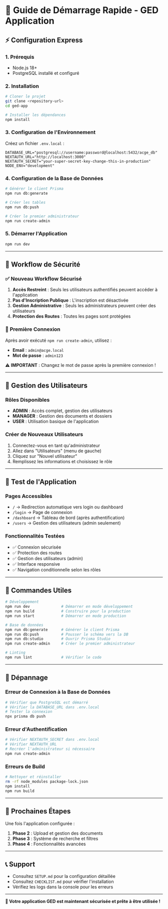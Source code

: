 # 🚀 Guide de Démarrage Rapide - GED Application

## ⚡ Configuration Express

### 1. Prérequis
- Node.js 18+
- PostgreSQL installé et configuré

### 2. Installation
```bash
# Cloner le projet
git clone <repository-url>
cd ged-app

# Installer les dépendances
npm install
```

### 3. Configuration de l'Environnement
Créez un fichier `.env.local` :
```env
DATABASE_URL="postgresql://username:password@localhost:5432/acge_db"
NEXTAUTH_URL="http://localhost:3000"
NEXTAUTH_SECRET="your-super-secret-key-change-this-in-production"
NODE_ENV="development"
```

### 4. Configuration de la Base de Données
```bash
# Générer le client Prisma
npm run db:generate

# Créer les tables
npm run db:push

# Créer le premier administrateur
npm run create-admin
```

### 5. Démarrer l'Application
```bash
npm run dev
```

---

## 🔐 Workflow de Sécurité

### ✅ **Nouveau Workflow Sécurisé**

1. **Accès Restreint** : Seuls les utilisateurs authentifiés peuvent accéder à l'application
2. **Pas d'Inscription Publique** : L'inscription est désactivée
3. **Gestion Administrative** : Seuls les administrateurs peuvent créer des utilisateurs
4. **Protection des Routes** : Toutes les pages sont protégées

### 🔑 **Première Connexion**

Après avoir exécuté `npm run create-admin`, utilisez :
- **Email** : `admin@acge.local`
- **Mot de passe** : `admin123`

⚠️ **IMPORTANT** : Changez le mot de passe après la première connexion !

---

## 👥 Gestion des Utilisateurs

### **Rôles Disponibles**
- **ADMIN** : Accès complet, gestion des utilisateurs
- **MANAGER** : Gestion des documents et dossiers
- **USER** : Utilisation basique de l'application

### **Créer de Nouveaux Utilisateurs**
1. Connectez-vous en tant qu'administrateur
2. Allez dans "Utilisateurs" (menu de gauche)
3. Cliquez sur "Nouvel utilisateur"
4. Remplissez les informations et choisissez le rôle

---

## 📱 Test de l'Application

### **Pages Accessibles**
- `/` → Redirection automatique vers login ou dashboard
- `/login` → Page de connexion
- `/dashboard` → Tableau de bord (après authentification)
- `/users` → Gestion des utilisateurs (admin seulement)

### **Fonctionnalités Testées**
- ✅ Connexion sécurisée
- ✅ Protection des routes
- ✅ Gestion des utilisateurs (admin)
- ✅ Interface responsive
- ✅ Navigation conditionnelle selon les rôles

---

## 🔧 Commandes Utiles

```bash
# Développement
npm run dev              # Démarrer en mode développement
npm run build            # Construire pour la production
npm run start            # Démarrer en mode production

# Base de données
npm run db:generate      # Générer le client Prisma
npm run db:push          # Pousser le schéma vers la DB
npm run db:studio        # Ouvrir Prisma Studio
npm run create-admin     # Créer le premier administrateur

# Linting
npm run lint             # Vérifier le code
```

---

## 🚨 Dépannage

### **Erreur de Connexion à la Base de Données**
```bash
# Vérifier que PostgreSQL est démarré
# Vérifier la DATABASE_URL dans .env.local
# Tester la connexion
npx prisma db push
```

### **Erreur d'Authentification**
```bash
# Vérifier NEXTAUTH_SECRET dans .env.local
# Vérifier NEXTAUTH_URL
# Recréer l'administrateur si nécessaire
npm run create-admin
```

### **Erreurs de Build**
```bash
# Nettoyer et réinstaller
rm -rf node_modules package-lock.json
npm install
npm run build
```

---

## 🎯 Prochaines Étapes

Une fois l'application configurée :

1. **Phase 2** : Upload et gestion des documents
2. **Phase 3** : Système de recherche et filtres
3. **Phase 4** : Fonctionnalités avancées

---

## 📞 Support

- Consultez `SETUP.md` pour la configuration détaillée
- Consultez `CHECKLIST.md` pour vérifier l'installation
- Vérifiez les logs dans la console pour les erreurs

---

**🎉 Votre application GED est maintenant sécurisée et prête à être utilisée !**

